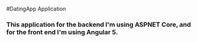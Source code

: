 #DatingApp Application

### This application for the backend I'm using ASPNET Core, and for the front end I'm using Angular 5.
